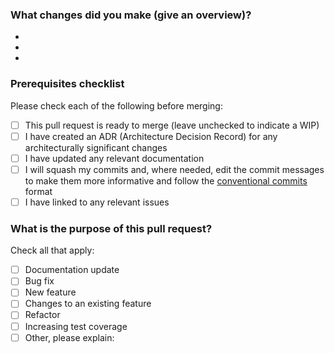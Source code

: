 ### What changes did you make (give an overview)?
-
-
-

### Prerequisites checklist
Please check each of the following before merging:
- [ ] This pull request is ready to merge (leave unchecked to indicate a WIP)
- [ ] I have created an ADR (Architecture Decision Record) for any architecturally significant changes
- [ ] I have updated any relevant documentation
- [ ] I will squash my commits and, where needed, edit the commit messages to make them more informative and follow the [conventional commits](https://www.conventionalcommits.org/en/v1.0.0/) format
- [ ] I have linked to any relevant issues

### What is the purpose of this pull request?
Check all that apply:
- [ ] Documentation update
- [ ] Bug fix
- [ ] New feature
- [ ] Changes to an existing feature
- [ ] Refactor
- [ ] Increasing test coverage
- [ ] Other, please explain:
